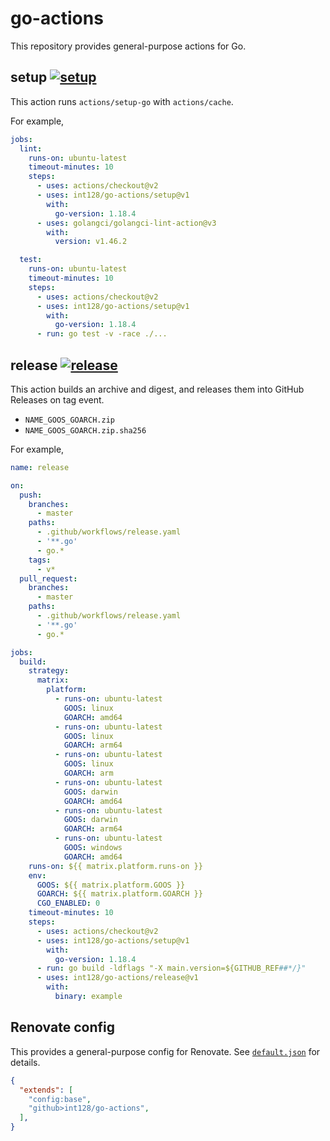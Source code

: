 # go-actions

This repository provides general-purpose actions for Go.


## setup [![setup](https://github.com/int128/go-actions/actions/workflows/setup.yaml/badge.svg)](https://github.com/int128/go-actions/actions/workflows/setup.yaml)

This action runs `actions/setup-go` with `actions/cache`.

For example,

```yaml
jobs:
  lint:
    runs-on: ubuntu-latest
    timeout-minutes: 10
    steps:
      - uses: actions/checkout@v2
      - uses: int128/go-actions/setup@v1
        with:
          go-version: 1.18.4
      - uses: golangci/golangci-lint-action@v3
        with:
          version: v1.46.2

  test:
    runs-on: ubuntu-latest
    timeout-minutes: 10
    steps:
      - uses: actions/checkout@v2
      - uses: int128/go-actions/setup@v1
        with:
          go-version: 1.18.4
      - run: go test -v -race ./...
```


## release [![release](https://github.com/int128/go-actions/actions/workflows/release.yaml/badge.svg)](https://github.com/int128/go-actions/actions/workflows/release.yaml)

This action builds an archive and digest, and releases them into GitHub Releases on tag event.

- `NAME_GOOS_GOARCH.zip`
- `NAME_GOOS_GOARCH.zip.sha256`

For example,

```yaml
name: release

on:
  push:
    branches:
      - master
    paths:
      - .github/workflows/release.yaml
      - '**.go'
      - go.*
    tags:
      - v*
  pull_request:
    branches:
      - master
    paths:
      - .github/workflows/release.yaml
      - '**.go'
      - go.*

jobs:
  build:
    strategy:
      matrix:
        platform:
          - runs-on: ubuntu-latest
            GOOS: linux
            GOARCH: amd64
          - runs-on: ubuntu-latest
            GOOS: linux
            GOARCH: arm64
          - runs-on: ubuntu-latest
            GOOS: linux
            GOARCH: arm
          - runs-on: ubuntu-latest
            GOOS: darwin
            GOARCH: amd64
          - runs-on: ubuntu-latest
            GOOS: darwin
            GOARCH: arm64
          - runs-on: ubuntu-latest
            GOOS: windows
            GOARCH: amd64
    runs-on: ${{ matrix.platform.runs-on }}
    env:
      GOOS: ${{ matrix.platform.GOOS }}
      GOARCH: ${{ matrix.platform.GOARCH }}
      CGO_ENABLED: 0
    timeout-minutes: 10
    steps:
      - uses: actions/checkout@v2
      - uses: int128/go-actions/setup@v1
        with:
          go-version: 1.18.4
      - run: go build -ldflags "-X main.version=${GITHUB_REF##*/}"
      - uses: int128/go-actions/release@v1
        with:
          binary: example
```


## Renovate config

This provides a general-purpose config for Renovate.
See [`default.json`](default.json) for details.

```json
{
  "extends": [
    "config:base",
    "github>int128/go-actions",
  ],
}
```
